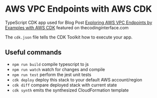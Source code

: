 # AWS VPC Endpoints with AWS CDK

TypeScript CDK app used for Blog Post [Exploring AWS VPC Endpoints by Examples with AWS CDK](https://thecodinginterface.com/blog/aws-vpc-endpoints-with-cdk/) featured on thecodinginterface.com 

The `cdk.json` file tells the CDK Toolkit how to execute your app.

## Useful commands

 * `npm run build`   compile typescript to js
 * `npm run watch`   watch for changes and compile
 * `npm run test`    perform the jest unit tests
 * `cdk deploy`      deploy this stack to your default AWS account/region
 * `cdk diff`        compare deployed stack with current state
 * `cdk synth`       emits the synthesized CloudFormation template

